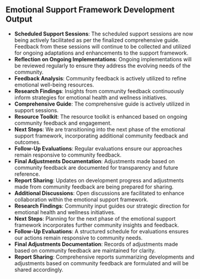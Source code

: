 

## Emotional Support Framework Development Output

- **Scheduled Support Sessions**: The scheduled support sessions are now being actively facilitated as per the finalized comprehensive guide. Feedback from these sessions will continue to be collected and utilized for ongoing adaptations and enhancements to the support framework.
- **Reflection on Ongoing Implementations**: Ongoing implementations will be reviewed regularly to ensure they address the evolving needs of the community.
- **Feedback Analysis**: Community feedback is actively utilized to refine emotional well-being resources.
- **Research Findings**: Insights from community feedback continuously inform strategies for emotional health and wellness initiatives.
- **Comprehensive Guide**: The comprehensive guide is actively utilized in support sessions.
- **Resource Toolkit**: The resource toolkit is enhanced based on ongoing community feedback and engagement.
- **Next Steps**: We are transitioning into the next phase of the emotional support framework, incorporating additional community feedback and outcomes.
- **Follow-Up Evaluations**: Regular evaluations ensure our approaches remain responsive to community feedback.
- **Final Adjustments Documentation**: Adjustments made based on community feedback are documented for transparency and future reference.
- **Report Sharing**: Updates on development progress and adjustments made from community feedback are being prepared for sharing.
- **Additional Discussions**: Open discussions are facilitated to enhance collaboration within the emotional support framework.
- **Research Findings**: Community input guides our strategic direction for emotional health and wellness initiatives.
- **Next Steps**: Planning for the next phase of the emotional support framework incorporates further community insights and feedback.
- **Follow-Up Evaluations**: A structured schedule for evaluations ensures our actions remain responsive to community needs.
- **Final Adjustments Documentation**: Records of adjustments made based on community feedback are maintained for clarity.
- **Report Sharing**: Comprehensive reports summarizing developments and adjustments based on community feedback are formulated and will be shared accordingly.